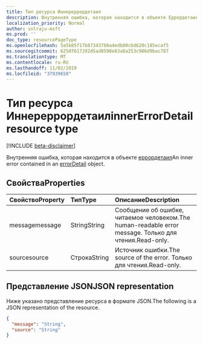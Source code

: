 ```yaml
---
title: Тип ресурса Иннереррордетаил
description: Внутренняя ошибка, которая находится в объекте Еррордетаил
localization_priority: Normal
author: snlraju-msft
ms.prod: ''
doc_type: resourcePageType
ms.openlocfilehash: 5a5b85f17b87343766a4edb00c6d620c185ecaf5
ms.sourcegitcommit: 62507617292d5ad8598e83a8a253c986d9bac787
ms.translationtype: MT
ms.contentlocale: ru-RU
ms.lasthandoff: 11/02/2019
ms.locfileid: "37939658"
---
```

# <a name="innererrordetail-resource-type"></a><span data-ttu-id="51aa2-103">Тип ресурса Иннереррордетаил</span><span class="sxs-lookup"><span data-stu-id="51aa2-103">innerErrorDetail resource type</span></span>

[!INCLUDE [beta-disclaimer](../../includes/beta-disclaimer.md)]

<span data-ttu-id="51aa2-104">Внутренняя ошибка, которая находится в объекте [еррордетаил](errordetail.md)</span><span class="sxs-lookup"><span data-stu-id="51aa2-104">An inner error contained in an [errorDetail](errordetail.md) object.</span></span>

## <a name="properties"></a><span data-ttu-id="51aa2-105">Свойства</span><span class="sxs-lookup"><span data-stu-id="51aa2-105">Properties</span></span>

| <span data-ttu-id="51aa2-106">Свойство</span><span class="sxs-lookup"><span data-stu-id="51aa2-106">Property</span></span> | <span data-ttu-id="51aa2-107">Тип</span><span class="sxs-lookup"><span data-stu-id="51aa2-107">Type</span></span>   | <span data-ttu-id="51aa2-108">Описание</span><span class="sxs-lookup"><span data-stu-id="51aa2-108">Description</span></span>                                  |
|:---------|:-------|:---------------------------------------------|
| <span data-ttu-id="51aa2-109">message</span><span class="sxs-lookup"><span data-stu-id="51aa2-109">message</span></span>  | <span data-ttu-id="51aa2-110">String</span><span class="sxs-lookup"><span data-stu-id="51aa2-110">String</span></span> | <span data-ttu-id="51aa2-111">Сообщение об ошибке, читаемое человеком.</span><span class="sxs-lookup"><span data-stu-id="51aa2-111">The human-readable error message.</span></span> <span data-ttu-id="51aa2-112">Только для чтения.</span><span class="sxs-lookup"><span data-stu-id="51aa2-112">Read-only.</span></span> |
| <span data-ttu-id="51aa2-113">source</span><span class="sxs-lookup"><span data-stu-id="51aa2-113">source</span></span>   | <span data-ttu-id="51aa2-114">Строка</span><span class="sxs-lookup"><span data-stu-id="51aa2-114">String</span></span> | <span data-ttu-id="51aa2-115">Источник ошибки.</span><span class="sxs-lookup"><span data-stu-id="51aa2-115">The source of the error.</span></span> <span data-ttu-id="51aa2-116">Только для чтения.</span><span class="sxs-lookup"><span data-stu-id="51aa2-116">Read-only.</span></span>          |

## <a name="json-representation"></a><span data-ttu-id="51aa2-117">Представление JSON</span><span class="sxs-lookup"><span data-stu-id="51aa2-117">JSON representation</span></span>

<span data-ttu-id="51aa2-118">Ниже указано представление ресурса в формате JSON.</span><span class="sxs-lookup"><span data-stu-id="51aa2-118">The following is a JSON representation of the resource.</span></span>

<!-- {
  "blockType": "resource",
  "optionalProperties": [

  ],
  "@odata.type": "microsoft.graph.innerErrorDetail",
  "baseType": null
}-->

```json
{
  "message": "String",
  "source": "String"
}
```

<!-- uuid: 16cd6b66-4b1a-43a1-adaf-3a886856ed98
2019-02-04 14:57:30 UTC -->
<!-- {
  "type": "#page.annotation",
  "description": "innerErrorDetail resource",
  "keywords": "",
  "section": "documentation",
  "tocPath": ""
}-->
